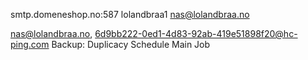 smtp.domeneshop.no:587
lolandbraa1
nas@lolandbraa.no

nas@lolandbraa.no, 6d9bb222-0ed1-4d83-92ab-419e51898f20@hc-ping.com
Backup: Duplicacy Schedule Main Job